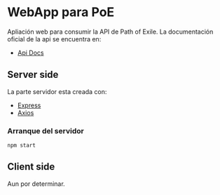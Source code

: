 # WebApp para PoE
Apliación web para consumir la API de Path of Exile. La documentación oficial de la api se encuentra en:
- [Api Docs](https://www.pathofexile.com/developer/docs/api)

## Server side
La parte servidor esta creada con:
- [Express](http://expressjs.com/es/starter/installing.html)
- [Axios](https://github.com/axios/axios)
### Arranque del servidor
```
npm start
```

## Client side
Aun por determinar.